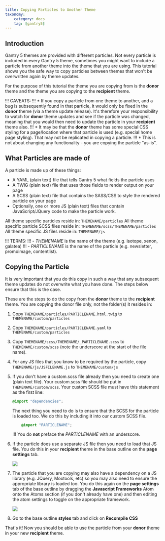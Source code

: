 ```yaml
---
title: Copying Particles to Another Theme
taxonomy:
    category: docs
    tag: [gantry5]
---
```


## Introduction

Gantry 5 themes are provided with different particles. Not every particle is included in every Gantry 5 theme, sometimes you might want to include a particle from another theme into the theme that you are using. This tutorial shows you the safe way to copy particles between themes that won't be overwritten again by theme updates.

For the purpose of this tutorial the theme you are copying from is the **donor** theme and the theme you are copying to the **recipient** theme.

!!! CAVEATS: 
!!! * If you copy a particle from one theme to another, and a bug is subsequently found in that particle, it would only be fixed in the **donor** theme (via a theme update release). It's therefore your responsibility to watch for **donor** theme updates and see if the particle was changed, meaning that you would then need to update the particle in your **recipient** theme also.
!!! * It may be that the **donor** theme has some special CSS styling for a page/location where that particle is used (e.g. special home page styling). That may not be replicated in copying a particle.
!!! * This is not about changing any functionality - you are copying the particle "as-is".

## What Particles are made of

A particle is made up of these things:

* A YAML (plain text) file that tells Gantry 5 what fields the particle uses
* A TWIG (plain text) file that uses those fields to render output on your page
* A SCSS (plain text) file that contains the SASS/CSS to style the rendered particle on your page
* Optionally, one or more JS (plain text) files that contain JavaScript/JQuery code to make the particle work.

All theme specific particles reside in: `THEMENAME/particles`
All theme specific particle SCSS files reside in: `THEMENAME/scss/THEMENAME/particles`
All theme specific JS files reside in: `THEMENAME/js`

!!! TERMS:
!!! - *THEMENAME* is the name of the theme (e.g. isotope, xenon, galatea)
!!! - *PARTICLENAME* is the name of the particle (e.g. newsletter, promoimage, contentlist).

## Copying the Particle

It is very important that you do this copy in such a way that any subsequent theme updates do not overwrite what you have done. The steps below ensure that this is the case.

These are the steps to do the copy from the **donor** theme to the **recipient** theme. You are copying the donor file only, not the folder(s) it resides in:

1. Copy `THEMENAME/particles/PARTICLENAME.html.twig` to `THEMENAME/custom/particles`

2. Copy `THEMENAME/particles/PARTICLENAME.yaml` to `THEMENAME/custom/particles`

3. Copy `THEMENAME/scss/THEMENAME/_PARTICLENAME.scss` to `THEMENAME/custom/scss` (note the underscore at the start of the file name).

4. For any JS files that you know to be required by the particle, copy `THEMENAME/js/JSFILENAME.js` to `THEMENAME/custom/js`

5. If you don't have a custom.scss file already then you need to create one (plain text file). Your custom.scss file should be put in `THEMENAME/custom/scss`. Your custom SCSS file must have this statement as the first line:

    ```css
    @import "dependencies";
    ```

    The next thing you need to do is to ensure that the SCSS for the particle is loaded too. We do this by including it into our custom SCSS file.

    ```css
        @import "PARTICLENAME";
    ```

    !!! You do **not** preface the *PARTICLENAME* with an underscore.

6. If the particle does use a separate JS file then you need to load that JS file. You do this in your **recipient** theme in the base outline on the **page settings** tab.

    ![](copy-particle_1.png)

7. The particle that you are copying may also have a dependency on a JS library (e.g. JQuery, Mootools, etc) so you may also need to ensure the appropriate library is loaded too. You do this again on the **page settings** tab of the base outline by dragging the **Javascript Frameworks** Atom onto the Atoms section (if you don't already have one) and then editing the atom settings to toggle on the appropriate framework.

    ![](copy-particle_2.png)

8. Go to the base outline **styles** tab and click on **Recompile CSS**

That's it! Now you should be able to use the particle from your **donor** theme in your new **recipient** theme.
